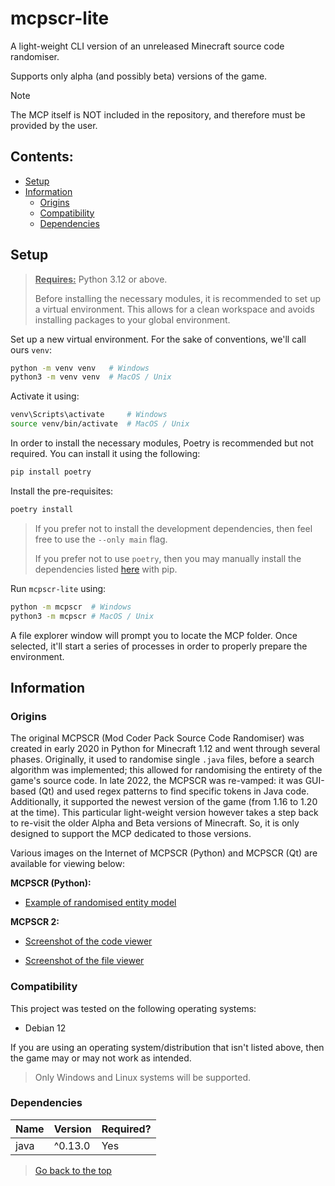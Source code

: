 # mcpscr-lite

A light-weight CLI version of an unreleased Minecraft source code randomiser.

Supports only alpha (and possibly beta) versions of the game.

> [!NOTE]
> The MCP itself is NOT included in the repository, and therefore must be provided by the user.

<!-- (Pre-)release **VERSION** is now **[available](https://github.com/SammygoodTunes/mcpscr-lite/releases/tag/)**. -->

## Contents:
- [Setup](#setup)
- [Information](#information)
  - [Origins](#origins)
  - [Compatibility](#compatibility)
  - [Dependencies](#dependencies)

## Setup

> **<ins>Requires:</ins>** Python 3.12 or above.
> 
> Before installing the necessary modules, it is recommended to set up a virtual environment. This allows for a clean workspace and avoids installing packages to your global environment.

Set up a new virtual environment. For the sake of conventions, we'll call ours `venv`:

```bash
python -m venv venv   # Windows
python3 -m venv venv  # MacOS / Unix	
```

Activate it using:

```bash
venv\Scripts\activate     # Windows
source venv/bin/activate  # MacOS / Unix
```

In order to install the necessary modules, Poetry is recommended but not required. You can install it using the following:

```bash
pip install poetry
```

Install the pre-requisites:

```bash
poetry install
```

> If you prefer not to install the development dependencies, then feel free to use the ```--only main``` flag.
> 
> If you prefer not to use `poetry`, then you may manually install the dependencies listed [here](#dependencies) with pip.

Run `mcpscr-lite` using:

```bash
python -m mcpscr  # Windows
python3 -m mcpscr # MacOS / Unix
```

A file explorer window will prompt you to locate the MCP folder. Once selected, it'll start
a series of processes in order to properly prepare the environment.

## Information

### Origins

The original MCPSCR (Mod Coder Pack Source Code Randomiser) was created in early 2020 in Python for Minecraft 1.12
and went through several phases. Originally, it used to randomise single `.java` files, before a search algorithm was
implemented; this allowed for randomising the entirety of the game's source code.
In late 2022, the MCPSCR was re-vamped: it was GUI-based (Qt) and used regex patterns to find specific tokens in Java code.
Additionally, it supported the newest version of the game (from 1.16 to 1.20 at the time).
This particular light-weight version however takes a step back to re-visit the older Alpha and Beta versions of Minecraft. 
So, it is only designed to support the MCP dedicated to those versions.

Various images on the Internet of MCPSCR (Python) and MCPSCR (Qt) are available for viewing below:

**MCPSCR (Python):**

- [Example of randomised entity model](https://www.reddit.com/r/PhoenixSC/comments/lwrhds/this_is_normal_right_i_mean_i_think_it_is_but_im/)

**MCPSCR 2:**

- [Screenshot of the code viewer](https://media.discordapp.net/attachments/583007909902942210/1158878146494480527/image.png?ex=688dda21&is=688c88a1&hm=5f7de8d3e71bdae344347105a995c3485533d9647710ff987a10c0bc0627efd0&=&format=webp&quality=lossless)

- [Screenshot of the file viewer](https://media.discordapp.net/attachments/660468731217969187/1047247800490020986/image.png?ex=688e7504&is=688d2384&hm=3b33dbe5ff906b0aeb7a767082a2cf1f4ad76a8444d2a1dec709f50a29ee955c&=&format=webp&quality=lossless)

### Compatibility

This project was tested on the following operating systems:
- Debian 12

If you are using an operating system/distribution that isn't listed above, 
then the game may or may not work as intended.

> Only Windows and Linux systems will be supported.

### Dependencies

| Name | Version | Required? |
|------|---------|-----------|
| java | ^0.13.0 | Yes       |



> [Go back to the top](#mcpscr-lite)
